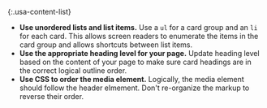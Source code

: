 {:.usa-content-list}
- **Use unordered lists and list items.** Use a `ul` for a card group and an `li` for each card. This allows screen readers to enumerate the items in the card group and allows shortcuts between list items.
- **Use the appropriate heading level for your page.** Update heading level based on the content of your page to make sure card headings are in the correct logical outline order.
- **Use CSS to order the media element.** Logically, the media element should follow the header elmement. Don't re-organize the markup to reverse their order.